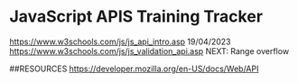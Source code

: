 # JavaScript APIS Training Tracker
https://www.w3schools.com/js/js_api_intro.asp 19/04/2023
https://www.w3schools.com/js/js_validation_api.asp NEXT: Range overflow

##RESOURCES
https://developer.mozilla.org/en-US/docs/Web/API